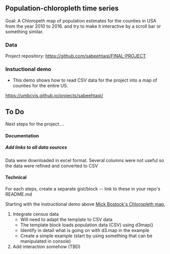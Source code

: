 ## Population-chloropleth time series

Goal: A Chloropeth map of population estimates for the counties in USA from the year 2010 to 2016. and try to make it interactive by a scroll bar or something similar.

### Data

Project repository: https://github.com/sabeehtaqi/FINAL-PROJECT

### Instuctional demo

* This demo shows how to read CSV data for the project into a map of counties for the entire US.

https://umbcvis.github.io/projects/sabeehtaqi/

## To Do

Next steps for the project....

#### Documentation

##### Add links to all data sources

Data were downloaded in excel format. Several columns were not useful so the data were refined and converted to CSV

#### Technical

For each steps, create a separate gist/block -- link to these in your repo's README.md

Starting with the instructional demo above [Mick Bostock's Chloropleth map](https://bl.ocks.org/mbostock/4060606),

1. Integrate census data
    * Will need to adapt the template to CSV data
    * The template block loads population data (CSV) using d3map()
    * Identify in detail what is going on with d3.map in the example
    * Create a simple example (start by using something that can be manipulated in console)
2. Add interaction somehow (TBD)
